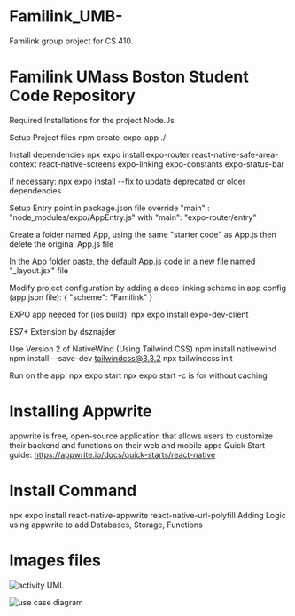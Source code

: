 # Familink_UMB-
Familink group project for CS 410. 

# Familink UMass Boston Student Code Repository


Required Installations for the project 
Node.Js

Setup Project files
npm create-expo-app ./    

Install dependencies 
npx expo install expo-router react-native-safe-area-context react-native-screens expo-linking expo-constants expo-status-bar

if necessary:
npx expo install --fix to update deprecated or older dependencies 

Setup Entry point in package.json file 
override "main" : "node_modules/expo/AppEntry.js" with "main": "expo-router/entry"

Create a folder named App, using the same "starter code" as App.js then delete the original App.js file 

In the App folder paste, the default App.js code in a new file named "_layout.jsx" file 

Modify project configuration by adding a deep linking scheme in app config (app.json file):
{
    "scheme": "Familink"
}

EXPO app needed for (ios build):
npx expo install expo-dev-client

ES7+ Extension by dsznajder

Use Version 2 of NativeWind (Using Tailwind CSS)
npm install nativewind
npm install --save-dev tailwindcss@3.3.2
npx tailwindcss init 

Run on the app:
npx expo start 
npx expo start -c is for without caching 


# Installing Appwrite
appwrite is free, open-source application that allows users to customize their backend and functions on their web and mobile apps
Quick Start guide: https://appwrite.io/docs/quick-starts/react-native
# Install Command 
npx expo install react-native-appwrite react-native-url-polyfill
Adding Logic using appwrite to add Databases, Storage, Functions 

# Images files
![activity UML ](image.png)

![use case diagram](image-2.png)